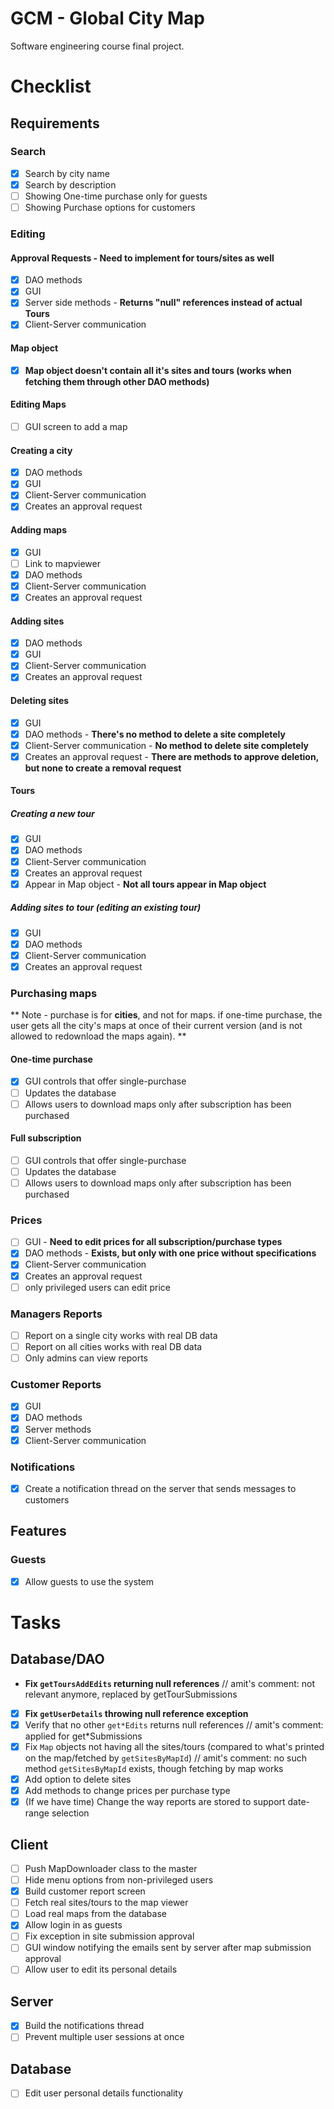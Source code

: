# GCM - Global City Map
Software engineering course final project.

# Checklist
## Requirements
### Search
- [x] Search by city name
- [x] Search by description
- [ ] Showing One-time purchase only for guests
- [ ] Showing Purchase options for customers
### Editing
#### Approval Requests - **Need to implement for tours/sites as well**
- [x] DAO methods
- [x] GUI
- [x] Server side methods - **Returns "null" references instead of actual Tours** 
- [x] Client-Server communication
#### Map object
- [x] **Map object doesn't contain all it's sites and tours (works when fetching them through other DAO methods)**
#### Editing Maps
- [ ] GUI screen to add a map
#### Creating a city
- [x] DAO methods
- [x] GUI
- [x] Client-Server communication
- [x] Creates an approval request
#### Adding maps
- [x] GUI
- [ ] Link to mapviewer
- [x] DAO methods
- [x] Client-Server communication
- [x] Creates an approval request
#### Adding sites
- [x] DAO methods
- [x] GUI
- [x] Client-Server communication
- [x] Creates an approval request
#### Deleting sites
- [x] GUI
- [x] DAO methods - **There's no method to delete a site completely**
- [x] Client-Server communication - **No method to delete site completely**
- [x] Creates an approval request - **There are methods to approve deletion, but none to create a removal request**
#### Tours
##### Creating a new tour
- [x] GUI
- [x] DAO methods 
- [x] Client-Server communication
- [x] Creates an approval request
- [x] Appear in Map object - **Not all tours appear in Map object**
##### Adding sites to tour (editing an existing tour)
- [x] GUI
- [x] DAO methods
- [x] Client-Server communication
- [x] Creates an approval request
### Purchasing maps
** Note - purchase is for **cities**, and not for maps. 
if one-time purchase, the user gets all the city's maps at once of their current version (and is not allowed to redownload the maps again). **

#### One-time purchase
- [x] GUI controls that offer single-purchase
- [ ] Updates the database
- [ ] Allows users to download maps only after subscription has been purchased
#### Full subscription
- [ ] GUI controls that offer single-purchase
- [ ] Updates the database
- [ ] Allows users to download maps only after subscription has been purchased
### Prices
- [ ] GUI - **Need to edit prices for all subscription/purchase types**
- [x] DAO methods - **Exists, but only with one price without specifications**
- [x] Client-Server communication
- [x] Creates an approval request
- [ ] only privileged users can edit price
### Managers Reports
- [ ] Report on a single city works with real DB data
- [ ] Report on all cities works with real DB data
- [ ] Only admins can view reports
### Customer Reports
- [x] GUI
- [x] DAO methods
- [x] Server methods
- [x] Client-Server communication
### Notifications
- [x] Create a notification thread on the server that sends messages to customers

## Features
### Guests
- [x] Allow guests to use the system

# Tasks
## Database/DAO
- **Fix `getToursAddEdits` returning null references** // amit's comment: not relevant anymore, replaced by getTourSubmissions
- [x] **Fix `getUserDetails` throwing null reference exception**
- [x] Verify that no other `get*Edits` returns null references // amit's comment: applied for get*Submissions
- [x] Fix `Map` objects not having all the sites/tours (compared to what's printed on the map/fetched by `getSitesByMapId`) // amit's comment: no such method `getSitesByMapId` exists, though fetching by map works
- [x] Add option to delete sites
- [x] Add methods to change prices per purchase type
- [x] (If we have time) Change the way reports are stored to support date-range selection
## Client
- [ ] Push MapDownloader class to the master
- [ ] Hide menu options from non-privileged users
- [x] Build customer report screen
- [ ] Fetch real sites/tours to the map viewer
- [ ] Load real maps from the database
- [x] Allow login in as guests
- [ ] Fix exception in site submission approval 
- [ ] GUI window notifying the emails sent by server after map submission approval
- [ ] Allow user to edit its personal details

## Server
- [x] Build the notifications thread 
- [ ] Prevent multiple user sessions at once

## Database
- [ ] Edit user personal details functionality
